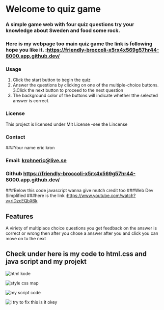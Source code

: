 # Welcome to quiz game 

### A simple game web with four quiz questions try your knowledge about Sweden and food some rock.

### Here is my webpage too main quiz game the link is following hope you like it. :https://friendly-broccoli-x5rx4x569g57hr44-8000.app.github.dev/

### Usage
1. Click the start button to begin the quiz
2. Answer the questions by clicking on one of the multiple-choice buttons.
3.Click the next button to proceed to the next question
4. The background color of the buttons will indicate whether tthe selected answer is correct.


### License
This project is licensed  under Mit License -see the Lincense 

### Contact

###Your name eric kron
### Email: krohneric@live.se
### Github https://friendly-broccoli-x5rx4x569g57hr44-8000.app.github.dev/

###Below this code javascript wanna give mutch credit too 
###Web Dev Simplified
###here is the link :https://www.youtube.com/watch?v=riDzcEQbX6k

## Features
A viriety of multiplace choice questions
you get feedback on the answer is correct or wrong
then after you chose a answer after you and click you can move on to the next

## Check under here is my code to html.css and java script and my projekt

![html kode](https://github.com/krohneric/java-projekt-1/assets/164430768/63d414d4-3f00-4a5c-9415-c4ac4e327edf)



![style css map](https://github.com/krohneric/java-projekt-1/assets/164430768/f791901f-cf1c-428a-aa27-b1b544a2b201)



![my script code](https://github.com/krohneric/java-projekt-1/assets/164430768/cbe7c4f0-c18c-4191-98f9-37032235f6eb)



![i try to fix this is it okey](https://github.com/krohneric/java-projekt-1/assets/164430768/10558d7f-6f8d-48f6-b074-545856c663b4)













